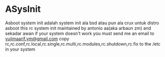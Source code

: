 # ASysInit
Asboot system init adalah system init ala bsd atau pun ala crux untuk distro asboot
this rc system init maintained by antonio aa(aka arbaun zm) and sekadar awan if your system doesn't work you must send me an email to yujimaarif.ym@gmail.com
copy rc,rc.conf,rc.local,rc.single,rc.multi,rc.modules,rc.shutdown,rc.fix to the /etc in your system
